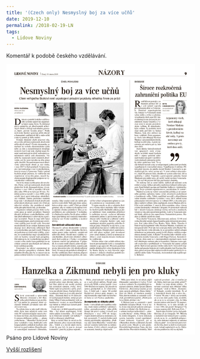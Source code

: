 ```yaml
---
title: '(Czech only) Nesmyslný boj za více učňů'
date: 2019-12-10
permalink: /2018-02-19-LN
tags:
  - Lidove Noviny
---
```


Komentář k podobě českého vzdělávání.

<img src="/images/LNclanek1.PNG"
     alt="LN clanek"
     style="float: left; margin-right: 10px;" />
     
Psáno pro Lidové Noviny

[Vyšší rozlišení](/images/LNclanek1.PNG)
